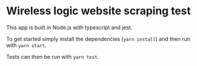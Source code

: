 # Wireless logic website scraping test

This app is built in Node.js with typescript and jest.

To get started simply install the dependencies (`yarn install`) and then run with `yarn start`.

Tests can then be run with `yarn test`.
